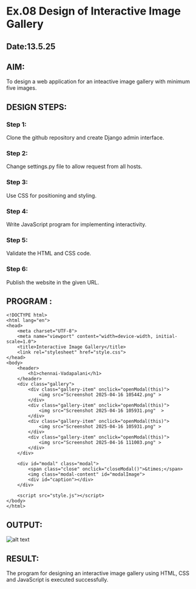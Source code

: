 # Ex.08 Design of Interactive Image Gallery
## Date:13.5.25

## AIM:
To design a web application for an inteactive image gallery with minimum five images.

## DESIGN STEPS:

### Step 1:
Clone the github repository and create Django admin interface.

### Step 2:
Change settings.py file to allow request from all hosts.

### Step 3:
Use CSS for positioning and styling.

### Step 4:
Write JavaScript program for implementing interactivity.

### Step 5:
Validate the HTML and CSS code.

### Step 6:
Publish the website in the given URL.

## PROGRAM :
```
<!DOCTYPE html>
<html lang="en">
<head>
    <meta charset="UTF-8">
    <meta name="viewport" content="width=device-width, initial-scale=1.0">
    <title>Interactive Image Gallery</title>
    <link rel="stylesheet" href="style.css">
</head>
<body>
    <header>
        <h1>chennai-Vadapalani</h1>
    </header>
    <div class="gallery">
        <div class="gallery-item" onclick="openModal(this)">
            <img src="Screenshot 2025-04-16 105442.png" >
        </div>
        <div class="gallery-item" onclick="openModal(this)">
            <img src="Screenshot 2025-04-16 105931.png"  >
        </div>
        <div class="gallery-item" onclick="openModal(this)">
            <img src="Screenshot 2025-04-16 105931.png" >
        </div>
        <div class="gallery-item" onclick="openModal(this)">
            <img src="Screenshot 2025-04-16 111003.png" >
        </div>
    </div>

    <div id="modal" class="modal">
        <span class="close" onclick="closeModal()">&times;</span>
        <img class="modal-content" id="modalImage">
        <div id="caption"></div>
    </div>

    <script src="style.js"></script>
</body>
</html>

```

## OUTPUT:
![alt text](image-1.png)
## RESULT:
The program for designing an interactive image gallery using HTML, CSS and JavaScript is executed successfully.

